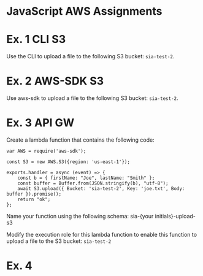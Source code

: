 # JavaScript AWS Assignments

# Ex. 1 CLI S3
Use the CLI to upload a file to the following S3 bucket: `sia-test-2`.

# Ex. 2 AWS-SDK S3 
Use aws-sdk to upload a file to the following S3 bucket: `sia-test-2`.

# Ex. 3 API GW
Create a lambda function that contains the following code:

```
var AWS = require('aws-sdk');

const S3 = new AWS.S3({region: 'us-east-1'});

exports.handler = async (event) => {
    const b = { firstName: "Joe", lastName: "Smith" };
    const buffer = Buffer.from(JSON.stringify(b), "utf-8");
    await S3.upload({ Bucket: 'sia-test-2', Key: 'joe.txt', Body: buffer }).promise();
    return "ok";
};

```

Name your function using the following schema: sia-{your initials}-upload-s3

Modify the execution role for this lambda function to enable this function to upload a file to
the S3 bucket: `sia-test-2`

# Ex. 4
